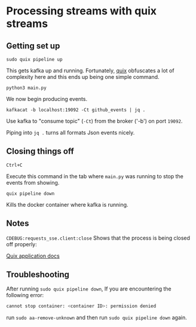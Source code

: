 # Processing streams with quix streams

## Getting set up

```sudo quix pipeline up```

This gets kafka up and running. Fortunately, [quix](https://quix.io/get-started-with-quix-streams) obfuscates a lot of complexity here and this ends up being one simple command.

```python3 main.py```

We now begin producing events.

```kafkacat -b localhost:19092 -Ct github_events | jq .```

Use kafka to "consume topic" (`-Ct`) from the broker ('-b') on port `19092`.

Piping into `jq .` turns all formats Json events nicely.

## Closing things off

```Ctrl+C```

Execute this command in the tab where `main.py` was running to stop the events from showing.

```quix pipeline down```

Kills the docker container where kafka is running.

## Notes

```CDEBUG:requests_sse.client:close```
Shows that the process is being closed off properly:

[Quix application docs](https://quix.io/docs/quix-streams/api-reference/application.html#applicationconfigcopy)

## Troubleshooting

After running `sudo quix pipeline down`, If you are encountering the following error:

```bash
cannot stop container: <container ID>: permission denied
```

run `sudo aa-remove-unknown` and then run `sudo quix pipeline down` again.
